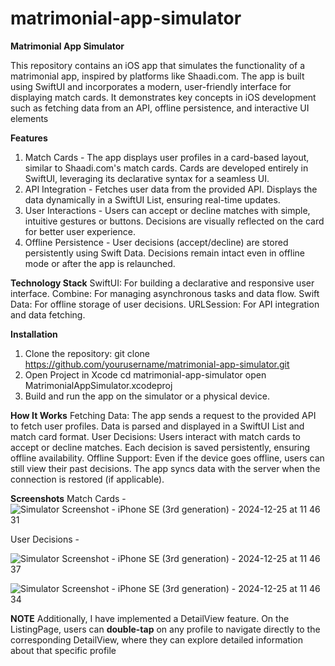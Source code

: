# matrimonial-app-simulator

**Matrimonial App Simulator**

This repository contains an iOS app that simulates the functionality of a matrimonial app, inspired by platforms like Shaadi.com. The app is built using SwiftUI and incorporates a modern, user-friendly interface for displaying match cards. It demonstrates key concepts in iOS development such as fetching data from an API, offline persistence, and interactive UI elements

**Features**
1. Match Cards - The app displays user profiles in a card-based layout, similar to Shaadi.com's match cards. Cards are developed entirely in SwiftUI, leveraging its declarative syntax for a seamless UI.
2. API Integration - Fetches user data from the provided API. Displays the data dynamically in a SwiftUI List, ensuring real-time updates.
3. User Interactions - Users can accept or decline matches with simple, intuitive gestures or buttons. Decisions are visually reflected on the card for better user experience.
4. Offline Persistence - User decisions (accept/decline) are stored persistently using Swift Data. Decisions remain intact even in offline mode or after the app is relaunched.

**Technology Stack**
SwiftUI: For building a declarative and responsive user interface.
Combine: For managing asynchronous tasks and data flow.
Swift Data: For offline storage of user decisions.
URLSession: For API integration and data fetching.

**Installation**
1. Clone the repository:
    git clone https://github.com/yourusername/matrimonial-app-simulator.git
2. Open Project in Xcode
    cd matrimonial-app-simulator
    open MatrimonialAppSimulator.xcodeproj
3. Build and run the app on the simulator or a physical device.


**How It Works**
Fetching Data: The app sends a request to the provided API to fetch user profiles. Data is parsed and displayed in a SwiftUI List and match card format.
User Decisions: Users interact with match cards to accept or decline matches. Each decision is saved persistently, ensuring offline availability.
Offline Support: Even if the device goes offline, users can still view their past decisions. The app syncs data with the server when the connection is restored (if applicable).

**Screenshots**
Match Cards - 
![Simulator Screenshot - iPhone SE (3rd generation) - 2024-12-25 at 11 46 31](https://github.com/user-attachments/assets/f8dd9951-0d5c-4662-aee8-0dfb03b28cfd)


User Decisions - 

![Simulator Screenshot - iPhone SE (3rd generation) - 2024-12-25 at 11 46 37](https://github.com/user-attachments/assets/e2e0ab88-b660-4cc9-b963-95c9167f6b68)


![Simulator Screenshot - iPhone SE (3rd generation) - 2024-12-25 at 11 46 34](https://github.com/user-attachments/assets/66b7f678-7529-4d7f-938b-6b2375f829fc)




**NOTE**
Additionally, I have implemented a DetailView feature. On the ListingPage, users can **double-tap** on any profile to navigate directly to the corresponding DetailView, where they can explore detailed information about that specific profile
